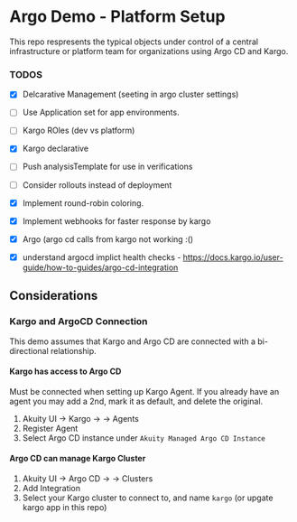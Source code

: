 # Argo Demo - Platform Setup

This repo respresents the typical objects under control of a central infrastructure or platform team for organizations using Argo CD and Kargo.



### TODOS

- [x] Delcarative Management (seeting in argo cluster settings)
- [ ] Use Application set for app environments.
- [ ] Kargo ROles (dev vs platform)
- [x] Kargo declarative
- [ ] Push analysisTemplate for use in verifications
- [ ] Consider rollouts instead of deployment
- [x] Implement round-robin coloring.
- [x] Implement webhooks for faster response by kargo 
 - [x] Argo (argo cd calls from kargo not working :()
- [x] understand argocd implict health checks - https://docs.kargo.io/user-guide/how-to-guides/argo-cd-integration



## Considerations

### Kargo and ArgoCD Connection

This demo assumes that Kargo and Argo CD are connected with a bi-directional relationship.

#### Kargo has access to Argo CD 
Must be connected when setting up Kargo Agent. If you already have an agent you may add a 2nd, mark it as default, and delete the original.

1) Akuity UI -> Kargo -> <Instance> -> Agents 
2) Register Agent
3) Select Argo CD instance under `Akuity Managed Argo CD Instance`

#### Argo CD can manage Kargo Cluster
1) Akuity UI -> Argo CD -> <Instance> -> Clusters
2) Add Integration
3) Select your Kargo cluster to connect to, and name `kargo` (or upgate kargo app in this repo)